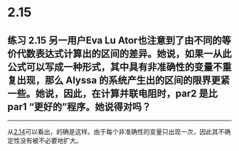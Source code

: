 # 2.15

## 练习 2.15 另一用户Eva Lu Ator也注意到了由不同的等价代数表达式计算出的区间的差异。她说，如果一从此公式可以写成一种形式，其中具有非准确性的变量不重复出现，那么 Alyssa 的系统产生出的区间的限界更紧一些。她说，因此，在计算并联电阻时，par2 是比 par1 “更好的”程序。她说得对吗？

---

从[2.14](https://sicp.jiwai.win/zh_cn/2.-%E6%9E%84%E9%80%A0%E6%95%B0%E6%8D%AE%E6%8A%BD%E8%B1%A1/2.14.html)可以看出，的确是这样。由于每个非准确性的变量只出现一次，因此其不确定性没有被不必要地扩大。